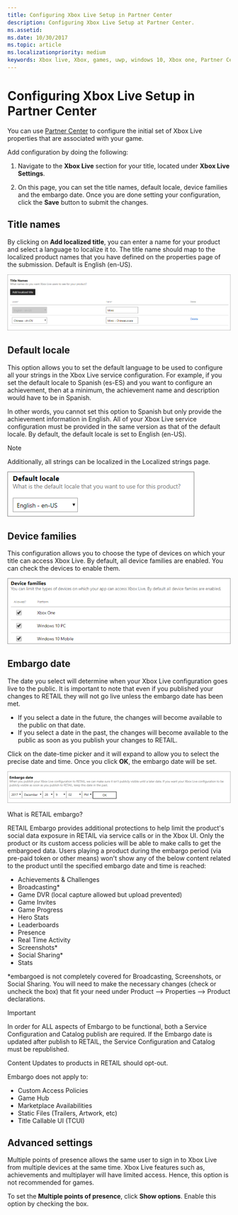 ```yaml
---
title: Configuring Xbox Live Setup in Partner Center
description: Configuring Xbox Live Setup at Partner Center.
ms.assetid:
ms.date: 10/30/2017
ms.topic: article
ms.localizationpriority: medium
keywords: Xbox live, Xbox, games, uwp, windows 10, Xbox one, Partner Center, Xbox Live Setup
---
```


# Configuring Xbox Live Setup in Partner Center

You can use [Partner Center](https://developer.microsoft.com/dashboard) to configure the initial set of Xbox Live properties that are associated with your game.

Add configuration by doing the following:

1. Navigate to the **Xbox Live** section for your title, located under **Xbox Live Settings**.

2. On this page, you can set the title names, default locale, device families and the embargo date. Once you are done setting your configuration, click the **Save** button to submit the changes.


## Title names

By clicking on **Add localized title**, you can enter a name for your product and select a language to localize it to.
The title name should map to the localized product names that you have defined on the properties page of the submission.
Default is English (en-US).

![Image of the Add localized title dialog in Partner Center](../../images/dev-center/xbox-live-setup/xbox-live-setup-1.png)


## Default locale

This option allows you to set the default language to be used to configure all your strings in the Xbox Live service configuration.
For example, if you set the default locale to Spanish (es-ES) and you want to configure an achievement, then at a minimum, the achievement name and description would have to be in Spanish.

In other words, you cannot set this option to Spanish but only provide the achievement information in English.
All of your Xbox Live service configuration must be provided in the same version as that of the default locale.
By default, the default locale is set to English (en-US).

> [!NOTE]
> Additionally, all strings can be localized in the Localized strings page.

![Image of the select drop-down to choose your default locale in Partner Center](../../images/dev-center/xbox-live-setup/xbox-live-setup-2.png)

## Device families

This configuration allows you to choose the type of devices on which your title can access Xbox Live.
By default, all device families are enabled.
You can check the devices to enable them.

![Image of the selection check boxes to select the device families in Partner Center](../../images/dev-center/xbox-live-setup/xbox-live-setup-4.png)


## Embargo date

The date you select will determine when your Xbox Live configuration goes live to the public.
It is important to note that even if you published your changes to RETAIL they will not go live unless the embargo date has been met.
* If you select a date in the future, the changes will become available to the public on that date.
* If you select a date in the past, the changes will become available to the public as soon as you publish your changes to RETAIL.

Click on the date-time picker and it will expand to allow you to select the precise date and time.
Once you click **OK**, the embargo date will be set.

![Image of setting the embargo date in Partner Center](../../images/dev-center/xbox-live-setup/xbox-live-setup-5.png)

<!-- Explanation of Embargo from XDP UI.  -->

What is RETAIL embargo?

RETAIL Embargo provides additional protections to help limit the product's social data exposure in RETAIL via service calls or in the Xbox UI. Only the product or its custom access policies will be able to make calls to get the embargoed data. Users playing a product during the embargo period (via pre-paid token or other means) won't show any of the below content related to the product until the specified embargo date and time is reached:

* Achievements & Challenges
* Broadcasting*
* Game DVR (local capture allowed but upload prevented)
* Game Invites
* Game Progress
* Hero Stats
* Leaderboards
* Presence
* Real Time Activity
* Screenshots*
* Social Sharing*
* Stats

*embargoed is not completely covered for Broadcasting, Screenshots, or Social Sharing. You will need to make the necessary changes (check or uncheck the box) that fit your need under Product --> Properties --> Product declarations.

>[!IMPORTANT]
>In order for ALL aspects of Embargo to be functional, both a Service Configuration and Catalog publish are required. If the Embargo date is updated after publish to RETAIL, the Service Configuration and Catalog must be republished.

Content Updates to products in RETAIL should opt-out.

Embargo does not apply to:

* Custom Access Policies
* Game Hub
* Marketplace Availabilities
* Static Files (Trailers, Artwork, etc)
* Title Callable UI (TCUI)

## Advanced settings

Multiple points of presence allows the same user to sign in to Xbox Live from multiple devices at the same time.
Xbox Live features such as, achievements and multiplayer will have limited access.
Hence, this option is not recommended for games.

To set the **Multiple points of presence**, click **Show options**.
Enable this option by checking the box.
